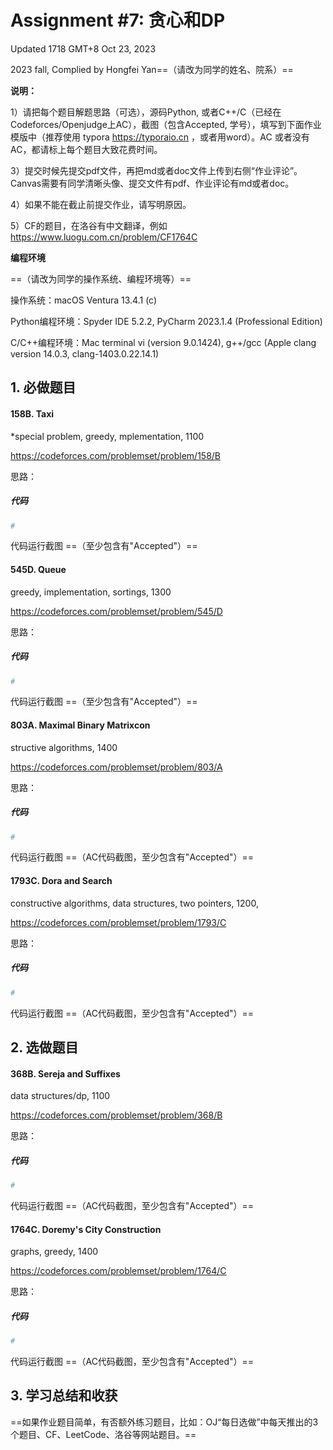 # Assignment #7: 贪心和DP

Updated 1718 GMT+8 Oct 23, 2023

2023 fall, Complied by Hongfei Yan==（请改为同学的姓名、院系）==



**说明：**

1）请把每个题目解题思路（可选），源码Python, 或者C++/C（已经在Codeforces/Openjudge上AC），截图（包含Accepted, 学号），填写到下面作业模版中（推荐使用 typora https://typoraio.cn ，或者用word）。AC 或者没有AC，都请标上每个题目大致花费时间。

3）提交时候先提交pdf文件，再把md或者doc文件上传到右侧“作业评论”。Canvas需要有同学清晰头像、提交文件有pdf、作业评论有md或者doc。

4）如果不能在截止前提交作业，请写明原因。

5）CF的题目，在洛谷有中文翻译，例如 https://www.luogu.com.cn/problem/CF1764C 



**编程环境**

==（请改为同学的操作系统、编程环境等）==

操作系统：macOS Ventura 13.4.1 (c)

Python编程环境：Spyder IDE 5.2.2, PyCharm 2023.1.4 (Professional Edition)

C/C++编程环境：Mac terminal vi (version 9.0.1424), g++/gcc (Apple clang version 14.0.3, clang-1403.0.22.14.1)



## 1. 必做题目

#### 158B. Taxi

*special problem, greedy, mplementation, 1100

 https://codeforces.com/problemset/problem/158/B



思路：



##### 代码

```python
# 

```



代码运行截图 ==（至少包含有"Accepted"）==





#### 545D. Queue

greedy, implementation, sortings, 1300

https://codeforces.com/problemset/problem/545/D



思路：



##### 代码

```python
# 

```



代码运行截图 ==（至少包含有"Accepted"）==





#### 803A. Maximal Binary Matrixcon

structive algorithms, 1400

 https://codeforces.com/problemset/problem/803/A



思路：



##### 代码

```python
# 

```



代码运行截图 ==（AC代码截图，至少包含有"Accepted"）==





#### 1793C. Dora and Search

constructive algorithms, data structures, two pointers, 1200, 

https://codeforces.com/problemset/problem/1793/C



思路：



##### 代码

```python
# 

```



代码运行截图 ==（AC代码截图，至少包含有"Accepted"）==





## 2. 选做题目

#### 368B. Sereja and Suffixes

data structures/dp, 1100

https://codeforces.com/problemset/problem/368/B



思路：



##### 代码

```python
# 

```



代码运行截图 ==（AC代码截图，至少包含有"Accepted"）==





#### 1764C. Doremy's City Construction

graphs, greedy, 1400

https://codeforces.com/problemset/problem/1764/C



思路：



##### 代码

```python
# 

```



代码运行截图 ==（AC代码截图，至少包含有"Accepted"）==





## 3. 学习总结和收获

==如果作业题目简单，有否额外练习题目，比如：OJ“每日选做”中每天推出的3个题目、CF、LeetCode、洛谷等网站题目。==





